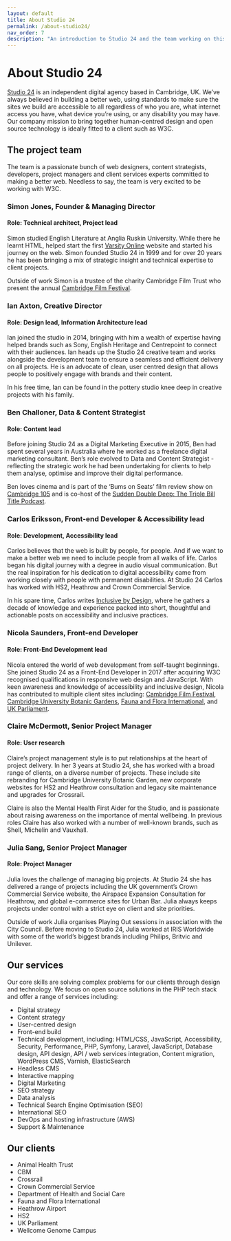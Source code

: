 ```yaml
---
layout: default
title: About Studio 24
permalink: /about-studio24/
nav_order: 7
description: "An introduction to Studio 24 and the team working on this project."
---
```

# About Studio 24

[Studio 24](https://www.studio24.net/) is an independent digital agency based in Cambridge, UK. We’ve always believed in building a better web, using standards to make sure the sites we build are accessible to all regardless of who you are, what internet access you have, what device you’re using, or any disability you may have. Our company mission to bring together human-centred design and open source technology is ideally fitted to a client such as W3C.

## The project team

The team is a passionate bunch of web designers, content strategists, developers, project managers and client services experts committed to making a better web. Needless to say, the team is very excited to be working with W3C.

### Simon Jones, Founder & Managing Director

#### Role: Technical architect, Project lead

Simon studied English Literature at Anglia Ruskin University. While there he learnt HTML, helped start the first [Varsity Online](https://www.varsity.co.uk/) website and started his journey on the web. Simon founded Studio 24 in 1999 and for over 20 years he has been bringing a mix of strategic insight and technical expertise to client projects. 

Outside of work Simon is a trustee of the charity Cambridge Film Trust who present the annual [Cambridge Film Festival](https://www.cambridgefilmfestival.org.uk/).

### Ian Axton, Creative Director

#### Role: Design lead, Information Architecture lead

Ian joined the studio in 2014, bringing with him a wealth of expertise having helped brands such as Sony, English Heritage and Centrepoint to connect with their audiences. Ian heads up the Studio 24 creative team and works alongside the development team to ensure a seamless and efficient delivery on all projects. He is an advocate of clean, user centred design that allows people to positively engage with brands and their content. 

In his free time, Ian can be found in the pottery studio knee deep in creative projects with his family.

### Ben Challoner, Data & Content Strategist

#### Role: Content lead

Before joining Studio 24 as a Digital Marketing Executive in 2015, Ben had spent several years in Australia where he worked as a freelance digital marketing consultant. Ben’s role evolved to Data and Content Strategist - reflecting the strategic work he had been undertaking for clients to help them analyse, optimise and improve their digital performance. 

Ben loves cinema and is part of the ‘Bums on Seats’ film review show on [Cambridge 105](https://cambridge105.co.uk/) and is co-host of the [Sudden Double Deep: The Triple Bill Title Podcast](https://suddendoubledeep.com/). 

### Carlos Eriksson, Front-end Developer & Accessibility lead

#### Role: Development, Accessibility lead

Carlos believes that the web is built by people, for people. And if we want to make a better web we need to include people from all walks of life. Carlos began his digital journey with a degree in audio visual communication. But the real inspiration for his dedication to digital accessibility came from working closely with people with permanent disabilities. At Studio 24 Carlos has worked with HS2, Heathrow and Crown Commercial Service. 

In his spare time, Carlos writes [Inclusive by Design](https://superdupercritical.com/), where he gathers a decade of knowledge and experience packed into short, thoughtful and actionable posts on accessibility and inclusive practices.

### Nicola Saunders, Front-end Developer

#### Role: Front-End Development lead

Nicola entered the world of web development from self-taught beginnings. She joined Studio 24 as a Front-End Developer in 2017 after acquiring W3C recognised qualifications in responsive web design and JavaScript. With keen awareness and knowledge of accessibility and inclusive design, Nicola has contributed to multiple client sites including: [Cambridge Film Festival](https://www.cambridgefilmfestival.org.uk/), [Cambridge University Botanic Gardens](https://www.botanic.cam.ac.uk/), [Fauna and Flora International](https://www.fauna-flora.org/), and [UK Parliament](https://learning.parliament.uk/).

### Claire McDermott, Senior Project Manager

#### Role: User research

Claire’s project management style is to put relationships at the heart of project delivery. In her 3 years at Studio 24, she has worked with a broad range of clients, on a diverse number of projects. These include site rebranding for Cambridge University Botanic Garden, new corporate websites for HS2 and  Heathrow consultation and legacy site maintenance and upgrades for Crossrail. 

Claire is also the Mental Health First Aider for the Studio, and is passionate about raising awareness on the importance of mental wellbeing. In previous roles Claire has also worked with a number of well-known brands, such as Shell, Michelin and Vauxhall.

### Julia Sang, Senior Project Manager

#### Role: Project Manager

Julia loves the challenge of managing big projects. At Studio 24 she has delivered a range of projects including the UK government’s Crown Commercial Service website, the Airspace Expansion Consultation for Heathrow, and global e-commerce sites for Urban Bar. Julia always keeps projects under control with a strict eye on client and site priorities. 

Outside of work Julia organises Playing Out sessions in association with the City Council. Before moving to Studio 24, Julia worked at IRIS Worldwide with some of the world’s biggest brands including Philips, Britvic and Unilever. 


## Our services
Our core skills are solving complex problems for our clients through design and technology. We focus on open source solutions in the PHP tech stack and offer a range of services including:

* Digital strategy 
* Content strategy 
* User-centred design 
* Front-end build
* Technical development, including: HTML/CSS, JavaScript, Accessibility, Security, Performance, PHP, Symfony, Laravel, JavaScript, Database design, API design, API / web services integration, Content migration, WordPress CMS, Varnish, ElasticSearch				
* Headless CMS
* Interactive mapping
* Digital Marketing
* SEO strategy
* Data analysis
* Technical Search Engine Optimisation (SEO) 
* International SEO
* DevOps and hosting infrastructure (AWS) 
* Support & Maintenance 

## Our clients
* Animal Health Trust
* CBM
* Crossrail
* Crown Commercial Service
* Department of Health and Social Care
* Fauna and Flora International
* Heathrow Airport
* HS2
* UK Parliament
* Wellcome Genome Campus

